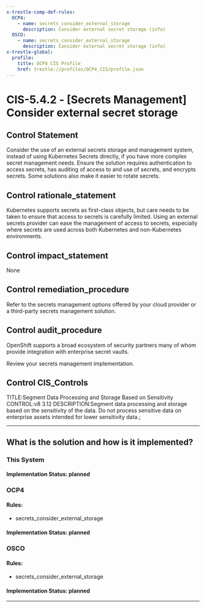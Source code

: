 ```yaml
---
x-trestle-comp-def-rules:
  OCP4:
    - name: secrets_consider_external_storage
      description: Consider external secret storage (info)
  OSCO:
    - name: secrets_consider_external_storage
      description: Consider external secret storage (info)
x-trestle-global:
  profile:
    title: OCP4 CIS Profile
    href: trestle://profiles/OCP4_CIS/profile.json
---
```


# CIS-5.4.2 - \[Secrets Management\] Consider external secret storage

## Control Statement

Consider the use of an external secrets storage and management system, instead of using Kubernetes Secrets directly, if you have more complex secret management needs. Ensure the solution requires authentication to access secrets, has auditing of access to and use of secrets, and encrypts secrets. Some solutions also make it easier to rotate secrets.

## Control rationale_statement

Kubernetes supports secrets as first-class objects, but care needs to be taken to ensure that access to secrets is carefully limited. Using an external secrets provider can ease the management of access to secrets, especially where secrets are used across both Kubernetes and non-Kubernetes environments.

## Control impact_statement

None

## Control remediation_procedure

Refer to the secrets management options offered by your cloud provider or a third-party secrets management solution.

## Control audit_procedure

OpenShift supports a broad ecosystem of security partners many of whom provide integration with enterprise secret vaults.

Review your secrets management implementation.

## Control CIS_Controls

TITLE:Segment Data Processing and Storage Based on Sensitivity CONTROL:v8 3.12 DESCRIPTION:Segment data processing and storage based on the sensitivity of the data. Do not process sensitive data on enterprise assets intended for lower sensitivity data.;

______________________________________________________________________

## What is the solution and how is it implemented?

<!-- For implementation status enter one of: implemented, partial, planned, alternative, not-applicable -->

<!-- Note that the list of rules under ### Rules: is read-only and changes will not be captured after assembly to JSON -->

### This System

<!-- Add implementation prose for the main This System component for control: CIS-5.4.2 -->

#### Implementation Status: planned

### OCP4

<!-- Add control implementation description here for control: CIS-5.4.2 -->

#### Rules:

  - secrets_consider_external_storage

#### Implementation Status: planned

### OSCO

<!-- Add control implementation description here for control: CIS-5.4.2 -->

#### Rules:

  - secrets_consider_external_storage

#### Implementation Status: planned

______________________________________________________________________
